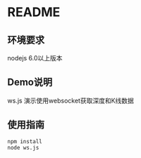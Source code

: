 # README
## 环境要求
nodejs 6.0以上版本

## Demo说明
ws.js
演示使用websocket获取深度和K线数据

## 使用指南
```
npm install
node ws.js
```
